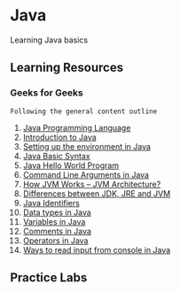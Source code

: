 # Java

Learning Java basics

## Learning Resources

### Geeks for Geeks

`Following the general content outline`

1. [Java Programming Language](https://www.geeksforgeeks.org/java/)
2. [Introduction to Java](https://www.geeksforgeeks.org/introduction-to-java/?ref=lbp)
3. [Setting up the environment in Java](https://www.geeksforgeeks.org/setting-environment-java/?ref=lbp)
4. [Java Basic Syntax](https://www.geeksforgeeks.org/java-basic-syntax/?ref=lbp)
5. [Java Hello World Program](https://www.geeksforgeeks.org/java-hello-world-program/?ref=lbp)
6. [Command Line Arguments in Java](https://www.geeksforgeeks.org/command-line-arguments-in-java/?ref=lbp)
7. [How JVM Works – JVM Architecture?](https://www.geeksforgeeks.org/jvm-works-jvm-architecture/?ref=lbp)
8. [Differences between JDK, JRE and JVM](https://www.geeksforgeeks.org/differences-jdk-jre-jvm/?ref=lbp)
9. [Java Identifiers](https://www.geeksforgeeks.org/java-identifiers/?ref=lbp)
10. [Data types in Java](https://www.geeksforgeeks.org/data-types-in-java/?ref=lbp)
11. [Variables in Java](https://www.geeksforgeeks.org/variables-in-java/?ref=lbp)
12. [Comments in Java](https://www.geeksforgeeks.org/comments-in-java/?ref=lbp)
13. [Operators in Java](https://www.geeksforgeeks.org/operators-in-java/?ref=lbp)
14. [Ways to read input from console in Java](https://www.geeksforgeeks.org/ways-to-read-input-from-console-in-java/?ref=lbp)

## Practice Labs
